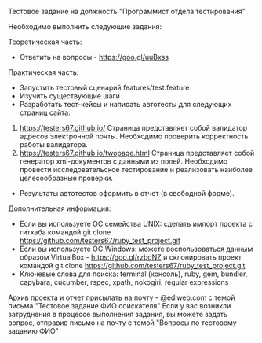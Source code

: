 Тестовое задание на должность "Программист отдела тестирования"

Необходимо выполнить следующие задания:

Теоретическая часть:
- Ответить на вопросы - https://goo.gl/uuBxss

Практическая часть:
- Запустить тестовый сценарий features/test.feature
- Изучить существующие шаги
- Разработать тест-кейсы и написать автотесты для следующих страниц сайта:
1) https://testers67.github.io/ Страница представляет собой валидатор адресов электронной почты. Необходимо проверить корректность работы валидатора.
2) https://testers67.github.io/twopage.html Страница представляет собой генератор xml-документов с данными из полей. Необходимо провести исследовательское тестирование и реализовать наиболее целесообразные проверки.
- Результаты автотестов оформить в отчет (в свободной форме).

Дополнительная информация:
- Если вы используете ОС семейства UNIX: сделать импорт проекта с гитхаба командой git clone https://github.com/testers67/ruby_test_project.git
- Если вы используете ОС Windows: можете воспользоваться данным образом VirtualBox - https://goo.gl/rzbdNZ и склонировать проект командой git clone https://github.com/testers67/ruby_test_project.git
- Ключевые слова для поиска: terminal (консоль), ruby, gem, bundler, capybara, cucumber, rspec, xpath, nokogiri, regular expressions

Архив проекта и отчет присылать на почту - @ediweb.com с темой письма "Тестовое задание ФИО соискателя"
Если у вас возникли затруднения в процессе выполнения задания, вы можете задать вопрос, отправив письмо на почту с темой "Вопросы по тестовому заданию ФИО"
